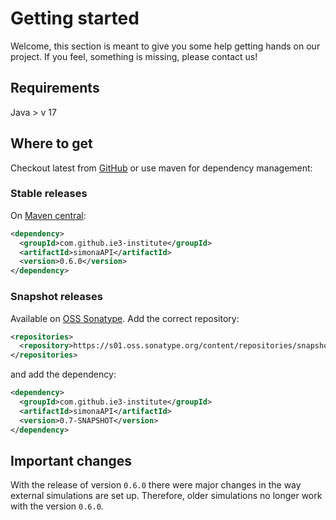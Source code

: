 # Getting started
Welcome, this section is meant to give you some help getting hands on our project.
If you feel, something is missing, please contact us!

## Requirements

Java > v 17

## Where to get

Checkout latest from [GitHub](https://github.com/ie3-institute/simonaAPI) or use maven for dependency
management:

### Stable releases

On [Maven central](https://search.maven.org/artifact/com.github.ie3-institute/simonaAPI):

```xml
<dependency>
  <groupId>com.github.ie3-institute</groupId>
  <artifactId>simonaAPI</artifactId>
  <version>0.6.0</version>
</dependency>
```

### Snapshot releases

Available on [OSS Sonatype](https://s01.oss.sonatype.org/).
Add the correct repository:

```xml
<repositories>
  <repository>https://s01.oss.sonatype.org/content/repositories/snapshots</repository>
</repositories>
```

and add the dependency:

```xml
<dependency>
  <groupId>com.github.ie3-institute</groupId>
  <artifactId>simonaAPI</artifactId>
  <version>0.7-SNAPSHOT</version>
</dependency>
```

## Important changes

With the release of version `0.6.0` there were major changes in the way external simulations are
set up. Therefore, older simulations no longer work with the version `0.6.0`.
